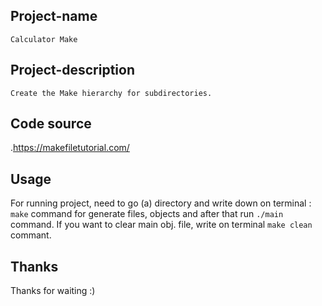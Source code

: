 ## Project-name
	Calculator Make

## Project-description
	Create the Make hierarchy for subdirectories.	

## Code source 
.https://makefiletutorial.com/

## Usage
For running project, need to go  (a) directory and  write down on terminal : `make` command  for generate files, objects and after that  run `./main` command. If you want to clear main obj. file, write on terminal `make clean` commant.

## Thanks 
Thanks for waiting :)
